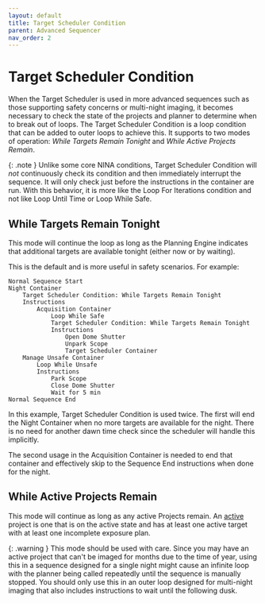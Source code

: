 ```yaml
---
layout: default
title: Target Scheduler Condition
parent: Advanced Sequencer
nav_order: 2
---
```


# Target Scheduler Condition

When the Target Scheduler is used in more advanced sequences such as those supporting safety concerns or multi-night imaging, it becomes necessary to check the state of the projects and planner to determine when to break out of loops.  The Target Scheduler Condition is a loop condition that can be added to outer loops to achieve this.  It supports to two modes of operation: _While Targets Remain Tonight_ and _While Active Projects Remain_.

{: .note }
Unlike some core NINA conditions, Target Scheduler Condition will _not_ continuously check its condition and then immediately interrupt the sequence.  It will only check just before the instructions in the container are run.  With this behavior, it is more like the Loop For Iterations condition and not like Loop Until Time or Loop While Safe.

## While Targets Remain Tonight
This mode will continue the loop as long as the Planning Engine indicates that additional targets are available tonight (either now or by waiting).

This is the default and is more useful in safety scenarios.  For example:

```
Normal Sequence Start
Night Container
    Target Scheduler Condition: While Targets Remain Tonight
    Instructions
        Acquisition Container
            Loop While Safe
            Target Scheduler Condition: While Targets Remain Tonight
            Instructions
                Open Dome Shutter
                Unpark Scope
                Target Scheduler Container
    Manage Unsafe Container
        Loop While Unsafe
        Instructions
            Park Scope
            Close Dome Shutter
            Wait for 5 min
Normal Sequence End
```

In this example, Target Scheduler Condition is used twice.  The first will end the Night Container when no more targets are available for the night.  There is no need for another dawn time check since the scheduler will handle this implicitly.

The second usage in the Acquisition Container is needed to end that container and effectively skip to the Sequence End instructions when done for the night.

## While Active Projects Remain
This mode will continue as long as any active Projects remain.  An [active](../target-management/index.html#activeenabled) project is one that is on the active state and has at least one active target with at least one incomplete exposure plan.

{: .warning }
This mode should be used with care.  Since you may have an active project that can't be imaged for months due to the time of year, using this in a sequence designed for a single night might cause an infinite loop with the planner being called repeatedly until the sequence is manually stopped.  You should only use this in an outer loop designed for multi-night imaging that also includes instructions to wait until the following dusk.
